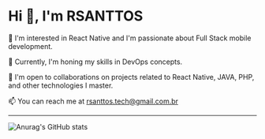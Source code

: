 <h1 align="left">Hi 👋, I'm RSANTTOS</h1>

👀 I'm interested in React Native and I'm passionate about Full Stack mobile development.

🌱 Currently, I'm honing my skills in DevOps concepts.

💞️ I'm open to collaborations on projects related to React Native, JAVA, PHP, and other technologies I master.

📫 You can reach me at rsanttos.tech@gmail.com.br
***

![Anurag's GitHub stats](https://github-readme-stats.vercel.app/api?username=d-rsanttos&show_icons=true&theme=radical&count_private=true)
